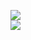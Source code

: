[![](https://img.shields.io/badge/Made%20With-Github%20Spray-lightgrey.svg?style=for-the-badge&logo=github)](https://github.com/Annihil/github-spray#9825)  
[![](https://i.imgur.com/2DrTn0Z.gif)](https://github.com/Annihil/github-spray)
